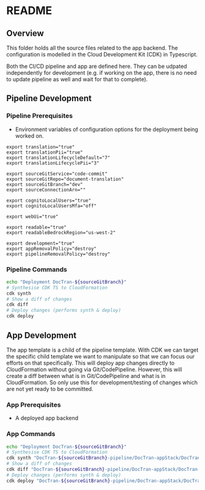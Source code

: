 # README

## Overview

This folder holds all the source files related to the app backend. The configuration is modelled in the Cloud Development Kit (CDK) in Typescript.

Both the CI/CD pipeline and app are defined here. They can be udpated independently for development (e.g. if working on the app, there is no need to update pipeline as well and wait for that to complete).

## Pipeline Development

### Pipeline Prerequisites

- Environment variables of configuration options for the deployment being worked on.

```shell
export translation="true"
export translationPii="true"
export translationLifecycleDefault="7"
export translationLifecyclePii="3"

export sourceGitService="code-commit"
export sourceGitRepo="document-translation"
export sourceGitBranch="dev"
export sourceConnectionArn=""

export cognitoLocalUsers="true"
export cognitoLocalUsersMfa="off"

export webUi="true"

export readable="true"
export readableBedrockRegion="us-west-2"

export development="true"
export appRemovalPolicy="destroy"
export pipelineRemovalPolicy="destroy"
```

### Pipeline Commands

```sh
echo "Deployment DocTran-${sourceGitBranch}"
# Synthesise CDK TS to CloudFormation
cdk synth
# Show a diff of changes
cdk diff
# Deploy changes (performs synth & deploy)
cdk deploy
```

## App Development

The app template is a child of the pipeline template. With CDK we can target the specific child template we want to manipulate so that we can focus our efforts on that specifically. This will deploy app changes directly to CloudFormation without going via Git/CodePipeline. However, this will create a diff between what is in Git/CodePipeline and what is in CloudFormation. So only use this for development/testing of changes which are not yet ready to be committed.

### App Prerequisites

- A deployed app backend

### App Commands

```sh
echo "Deployment DocTran-${sourceGitBranch}"
# Synthesise CDK TS to CloudFormation
cdk synth "DocTran-${sourceGitBranch}-pipeline/DocTran-appStack/DocTran-${sourceGitBranch}-app" -a 'npx ts-node ./bin/doctran.ts'
# Show a diff of changes
cdk diff "DocTran-${sourceGitBranch}-pipeline/DocTran-appStack/DocTran-${sourceGitBranch}-app" -a 'npx ts-node ./bin/doctran.ts'
# Deploy changes (performs synth & deploy)
cdk deploy "DocTran-${sourceGitBranch}-pipeline/DocTran-appStack/DocTran-${sourceGitBranch}-app" -a 'npx ts-node ./bin/doctran.ts'
```
